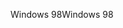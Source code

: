 <span data-ttu-id="ce896-101">Windows 98</span><span class="sxs-lookup"><span data-stu-id="ce896-101">Windows 98</span></span>